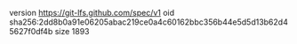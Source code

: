 version https://git-lfs.github.com/spec/v1
oid sha256:2dd8b0a91e06205abac219ce0a4c60162bbc356b44e5d5d13b62d45627f0df4b
size 1893
